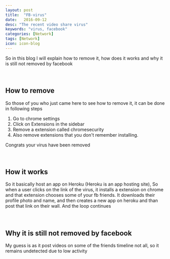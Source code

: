 ```yaml
---
layout: post
title:  "FB-virus"
date:   2016-09-12
desc: "The recent video share virus"
keywords: "virus, facebook"
categories: [Network]
tags: [Network]
icon: icon-blog
---
```

So in this blog I will explain how to remove it, how does it works and why it is 
still not removed by facebook 
<br><br><br>




How to remove
------
So those of you who just came here to see how to remove it, it can be done in
following steps

1. Go to chrome settings
2. Click on Extensions in the sidebar
3. Remove a extension called chromesecurity
4. Also remove extensions that you don't remember installing.

Congrats your virus have been removed
<br><br><br>





How it works
------
So it basically host an app on Heroku (Heroku is an app hosting site), So when a user
clicks on the link of the virus, it installs a extension on chrome and that extension 
chooses some of your fb friends.
It downloads their profile photo and name, and then creates a new app on heroku and than 
post that link on their wall.
And the loop continues
<br><br><br>





Why it is still not removed by facebook
------
My guess is as it post videos on some of the friends timeline not all, so it remains undetected
due to low activity
<br><br><br>
